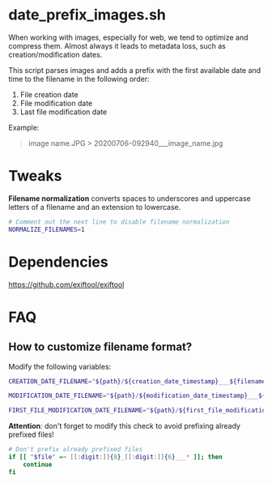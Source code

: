 # date_prefix_images.sh

When working with images, especially for web, we tend to optimize and compress them. Almost always it leads to metadata loss, such as creation/modification dates.

This script parses images and adds a prefix with the first available date and time to the filename in the following order:

1. File creation date
2. File modification date
3. Last file modification date

Example:
> image name.JPG > 20200706-092940___image_name.jpg

# Tweaks
**Filename normalization** converts spaces to underscores and uppercase letters of a filename and an extension to lowercase.

```bash
# Comment out the next line to disable filename normalization
NORMALIZE_FILENAMES=1
```

# Dependencies
<https://github.com/exiftool/exiftool>

# FAQ

## How to customize filename format?
Modify the following variables:

```bash
CREATION_DATE_FILENAME="${path}/${creation_date_timestamp}___${filename}.${extension}"

MODIFICATION_DATE_FILENAME="${path}/${modification_date_timestamp}___${filename}.${extension}"

FIRST_FILE_MODIFICATION_DATE_FILENAME="${path}/${first_file_modification_date_timestamp}___${filename}.${extension}"
```

**Attention**: don't forget to modify this check to avoid prefixing already prefixed files!

```bash
# Don't prefix already prefixed files
if [[ "$file" =~ [[:digit:]]{8}_[[:digit:]]{6}___* ]]; then
    continue
fi
```
